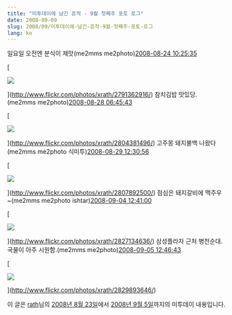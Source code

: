 ```yaml
---
title: "미투데이에 남긴 흔적 - 9월 첫째주 포토 로그"
date: 2008-09-09
slug: 2008/09/미투데이에-남긴-흔적-9월-첫째주-포토-로그
lang: ko
---
```


&#13;
    &#13;
      일요일 오전엔 분식이 제맛(me2mms me2photo)[2008-08-24 10:25:35](http://me2day.net/rath/2008/08/24#10:25:35) 

[

![](http://farm4.static.flickr.com/3283/2791362916_117cde4077.jpg)

](http://www.flickr.com/photos/xrath/2791362916/)&#13;
&#13;
      참치김밥 맛있당.(me2mms me2photo)[2008-08-28 06:45:43](http://me2day.net/rath/2008/08/28#06:45:43) 

[

![](http://farm4.static.flickr.com/3162/2804381496_9c1d568081.jpg)

](http://www.flickr.com/photos/xrath/2804381496/)&#13;
&#13;
      고주몽 돼지불백 나왔다(me2mms me2photo 식미투)[2008-08-29 12:30:56](http://me2day.net/rath/2008/08/29#12:30:56) 

[

![](http://farm4.static.flickr.com/3243/2807892500_809d30e7d2.jpg)

](http://www.flickr.com/photos/xrath/2807892500/)&#13;
&#13;
      점심은 돼지갈비에 맥주우~(me2mms me2photo ishtar)[2008-09-04 12:41:00](http://me2day.net/rath/2008/09/04#12:41:00) 

[

![](http://farm4.static.flickr.com/3113/2827134636_69ff575522.jpg)

](http://www.flickr.com/photos/xrath/2827134636/)&#13;
&#13;
      삼성플라자 근처 병천순대. 국물이 아주 시원함.(me2mms me2photo)[2008-09-05 12:46:43](http://me2day.net/rath/2008/09/05#12:46:43) 

[

![](http://farm4.static.flickr.com/3052/2829893646_9f8fe4ff84.jpg)

](http://www.flickr.com/photos/xrath/2829893646/)&#13;
&#13;
    &#13;
    

이 글은 [rath](http://me2day.net/rath)님의 [2008년 8월 23일](http://me2day.net/rath/2008/08/23#10:29:25)에서 [2008년 9월 5일](http://me2day.net/rath/2008/09/05#03:46:43)까지의 미투데이 내용입니다.&#13;
   &#13;